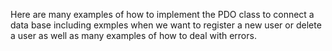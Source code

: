 
Here are many examples of how to implement the PDO class to connect a data base including exmples when we want to register a new user or delete a user as well as many examples of how to deal with errors.
